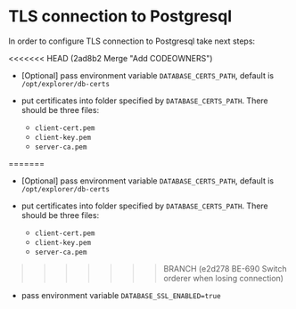 
<!-- (SPDX-License-Identifier: CC-BY-4.0) -->  <!-- Ensure there is a newline before, and after, this line -->

# TLS connection to Postgresql

In order to configure TLS connection to Postgresql take next steps:

<<<<<<< HEAD   (2ad8b2 Merge "Add CODEOWNERS")
- [Optional] pass environment variable `DATABASE_CERTS_PATH`, default is `/opt/explorer/db-certs` 

- put certificates into folder specified by `DATABASE_CERTS_PATH`. There should be three files:

    - `client-cert.pem`
    - `client-key.pem`
    - `server-ca.pem`
    
=======
- [Optional] pass environment variable `DATABASE_CERTS_PATH`, default is `/opt/explorer/db-certs`

- put certificates into folder specified by `DATABASE_CERTS_PATH`. There should be three files:

    - `client-cert.pem`
    - `client-key.pem`
    - `server-ca.pem`

>>>>>>> BRANCH (e2d278 BE-690 Switch orderer when losing connection)
- pass environment variable `DATABASE_SSL_ENABLED=true`
